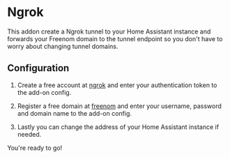 # Ngrok

This addon create a Ngrok tunnel to your Home Assistant instance and forwards your Freenom domain to the tunnel endpoint so you don't have to worry about changing tunnel domains.

## Configuration

1. Create a free account at [ngrok](https://dashboard.ngrok.com/get-started/setup) and enter your authentication token to the add-on config.

2. Register a free domain at [freenom](https://www.freenom.com/de/index.html) and enter your username, password and domain name to the add-on config.

3. Lastly you can change the address of your Home Assistant instance if needed.

You're ready to go!
